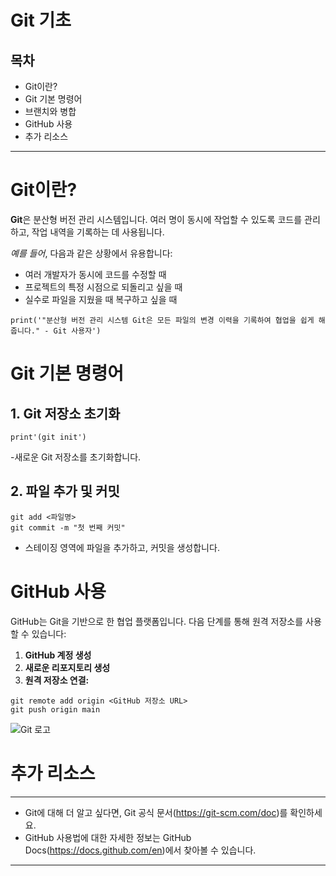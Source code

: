 # Git 기초

## 목차

- Git이란?
- Git 기본 명령어
- 브랜치와 병합
- GitHub 사용
- 추가 리소스

---

# Git이란?

**Git**은 분산형 버전 관리 시스템입니다. 여러 명이 동시에 작업할 수 있도록 코드를 관리하고, 작업 내역을 기록하는 데 사용됩니다.

_예를 들어_, 다음과 같은 상황에서 유용합니다:

- 여러 개발자가 동시에 코드를 수정할 때 
- 프로젝트의 특정 시점으로 되돌리고 싶을 때 
- 실수로 파일을 지웠을 때 복구하고 싶을 때

`print('"분산형 버전 관리 시스템 Git은 모든 파일의 변경 이력을 기록하여 협업을 쉽게 해줍니다." - Git 사용자')`

# Git 기본 명령어

## 1. Git 저장소 초기화

`print'(git init')`

-새로운 Git 저장소를 초기화합니다.

## 2. 파일 추가 및 커밋

```
git add <파일명>
git commit -m "첫 번째 커밋"
```

- 스테이징 영역에 파일을 추가하고, 커밋을 생성합니다.

# GitHub 사용

GitHub는 Git을 기반으로 한 협업 플랫폼입니다. 다음 단계를 통해 원격 저장소를 사용할 수 있습니다:

1. **GitHub 계정 생성**
2. **새로운 리포지토리 생성**
3. **원격 저장소 연결:**

```
git remote add origin <GitHub 저장소 URL>
git push origin main
```
![Git 로고](https://git-scm.com/images/logos/downloads/Git-Logo-2Color.png)

# 추가 리소스
---
- Git에 대해 더 알고 싶다면, Git 공식 문서(https://git-scm.com/doc)를 확인하세요.
- GitHub 사용법에 대한 자세한 정보는 GitHub Docs(https://docs.github.com/en)에서 찾아볼 수 있습니다.
---